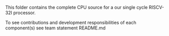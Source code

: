This folder contains the complete CPU source for a our single cycle RISCV-32I processor. 

To see contributions and development responsibilities of each component(s) see team statement README.md